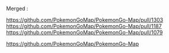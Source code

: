 Merged :

https://github.com/PokemonGoMap/PokemonGo-Map/pull/1303
https://github.com/PokemonGoMap/PokemonGo-Map/pull/1187
https://github.com/PokemonGoMap/PokemonGo-Map/pull/1079

https://github.com/PokemonGoMap/PokemonGo-Map
